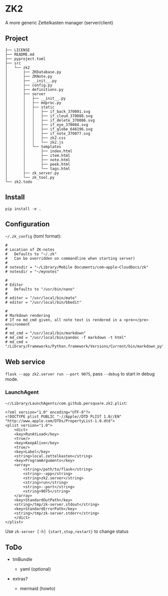 # ZK2
A more generic Zettelkasten manager (server/client)

## Project
```
├── LICENSE
├── README.md
├── pyproject.toml
├── src
│   └── zk2
│       ├── ZKDatabase.py
│       ├── ZKNote.py
│       ├── __init__.py
│       ├── config.py
│       ├── definitions.py
│       ├── server
│       │   ├── __init__.py
│       │   ├── mdproc.py
│       │   ├── static
│       │   │   ├── if_back_370091.svg
│       │   │   ├── if_cloud_370088.svg
│       │   │   ├── if_delete_370086.svg
│       │   │   ├── if_eye_370084.svg
│       │   │   ├── if_globe_646196.svg
│       │   │   ├── if_note_370077.svg
│       │   │   ├── zk2.css
│       │   │   └── zk2.js
│       │   └── templates
│       │       ├── index.html
│       │       ├── item.html
│       │       ├── note.html
│       │       ├── peek.html
│       │       └── tags.html
│       ├── zk_server.py
│       └── zk_tool.py
└── zk2.todo
```


## Install

`pip install -e .`

## Configuration

`~/.zk_config` (toml format):
```
#
# Location of ZK-notes
#   Defaults to "~/.zk"
#   Can be overridden on commandline when starting server)
#
# notesdir = "~/Library/Mobile Documents/com~apple~CloudDocs/zk"
# notesdir = "~/mynotes"

#
# Editor
#   Defaults to "/usr/bin/nano"
#
# editor = "/usr/local/bin/mate"
# editor = "/usr/local/bin/bbedit"

#
# Markdown rendering
# If no md_cmd given, all note text is rendered in a <pre></pre> environment
#
# md_cmd = "/usr/local/bin/markdown"
# md_cmd = "/usr/local/bin/pandoc -f markdown -t html"
# md_cmd = "/Library/Frameworks/Python.framework/Versions/Current/bin/markdown_py"

```

## Web service

`flask --app zk2.server run --port 9075`, pass `--debug` to start in debug mode.

### LaunchAgent

`~//Library/LaunchAgents/com.github.persquare.zk2.plist`:
```
<?xml version="1.0" encoding="UTF-8"?>
<!DOCTYPE plist PUBLIC "-//Apple//DTD PLIST 1.0//EN" "http://www.apple.com/DTDs/PropertyList-1.0.dtd">
<plist version="1.0">
	<dict>
    <key>RunAtLoad</key>
    <true/>
    <key>KeepAlive</key>
    <true/>
	<key>Label</key>
	<string>local.zettelkasten</string>
	<key>ProgramArguments</key>
	<array>
		<string>/path/to/flask</string>
		<string>--app</string>
		<string>zk2.server</string>
		<string>run</string>
		<string>--port</string>
		<string>9075</string>
	</array>
    <key>StandardOutPath</key>
    <string>/tmp/zk-server.stdout</string>
    <key>StandardErrorPath</key>
    <string>/tmp/zk-server.stderr</string>
	</dict>
</plist>
```

Use `zk-server [-h] {start,stop,restart}` to change status 

## ToDo

- tmBundle
    - yaml (optional)

- extras? 
    - mermaid (howto)